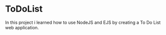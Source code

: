 # ToDoList

In this project i learned how to use NodeJS and EJS by creating a To Do List web application.
